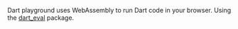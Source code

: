 Dart playground uses WebAssembly to run Dart code in your browser.
Using the [dart_eval](https://github.com/ethanblake4/dart_eval) package.
